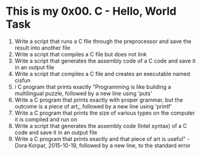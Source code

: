 # This is my 0x00. C - Hello, World Task
1. Write a script that runs a C file through the preprocessor and save the result into another file
2. Write a script that compiles a C file but does not link
3. Write a script that generates the assembly code of a C code and save it in an output file
4. Write a script that compiles a C file and creates an executable named cisfun
5.   i C program that prints exactly "Programming is like building a multilingual puzzle, followed by a new line using 'puts'
6. Write a C program that prints exactly with proper grammar, but the outcome is a piece of art,, followed by a new line using 'printf'
7. Write a C program that prints the size of various types on the computer it is compiled and run on
8. Write a script that generates the assembly code (Intel syntax) of a C code and save it in an output file
9. Write a C program that prints exactly and that piece of art is useful" - Dora Korpar, 2015-10-19, followed by a new line, to the standard error 
